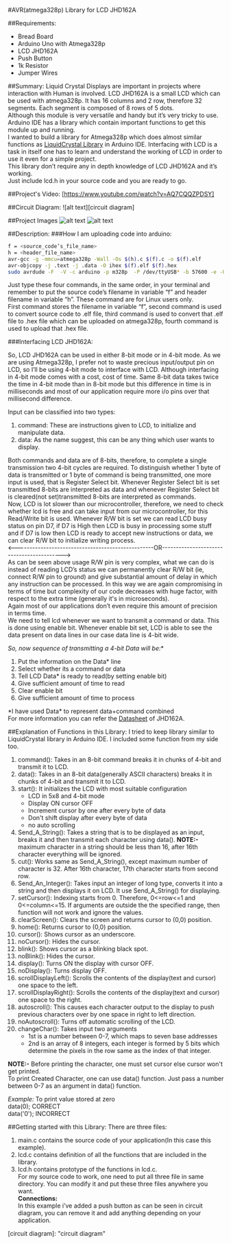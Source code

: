 #AVR(atmega328p) Library for LCD JHD162A

##Requirements:
* Bread Board
* Arduino Uno with Atmega328p
* LCD JHD162A
* Push Button
* 1k Resistor
* Jumper Wires


##Summary:
Liquid Crystal Displays are important in projects where interaction with Human is involved. LCD JHD162A is a small LCD which can be used with atmega328p. It has 16 columns and 2 row, therefore 32 segments. Each segment is composed of 8 rows of 5 dots.<br>
     Although this module is very versatile and handy but it’s very tricky to use. Arduino IDE has a library which contain important functions to get this module up and running.<br>
    I wanted to build a library for Atmega328p which does almost similar functions as [LiquidCrystal Library] in Arduino IDE. Interfacing with LCD is a task in itself one has to learn and understand the working of LCD in order to use it even for a simple project.<br>
    This library don’t require any in depth knowledge of LCD JHD162A and it’s working.<br>
Just include lcd.h in your source code and you are ready to go.<br>



##Project's Video:
[https://www.youtube.com/watch?v=AQ7CQQZPDSY]

##Circuit Diagram:
![alt text][circuit diagram]


##Project Images
![alt text][Image_1]
![alt text][Image_2]



##Description:
###How I am uploading code into arduino:

```sh
f = <source_code’s_file_name>
h = <header_file_name>
avr-gcc -g -mmcu=atmega328p -Wall -Os $(h).c $(f).c -o $(f).elf
avr-objcopy -j .text -j .data -O ihex $(f).elf $(f).hex
sudo avrdude -F  -V -c arduino -p m328p  -P /dev/ttyUSB* -b 57600 -e -U flash:w:$(f).hex
```
Just type these four commands, in the same order, in your terminal and remember to put the source code’s filename in variable “f” and header filename in variable “h”. These command are for Linux users only.<br>
First command stores the filename in variable “f”, second command is used to convert source code to .elf file, third command is used to convert that .elf file to .hex file which can be uploaded on atmega328p, fourth command is used to upload that .hex file.<br>

###Interfacing LCD JHD162A:

So, LCD JHD162A can be used in either 8-bit mode or in 4-bit mode. As we are using Atmega328p, I prefer not to waste precious input/output pin on LCD, so I’ll be using 4-bit mode to interface with LCD. Although interfacing in 4-bit mode comes with a cost, cost of time. Same 8-bit data takes twice the time in 4-bit mode than in 8-bit mode but this difference in time is in milliseconds and  most of our application require more i/o pins over that millisecond difference.<br>

Input can be classified into two types:<br>
1. command: These are instructions given to LCD, to initialize and manipulate data.<br>
2. data: As the name suggest, this can be any thing which user wants to display.<br>

Both commands and data are of 8-bits, therefore, to complete a single transmission two 4-bit cycles are required.
To distinguish whether 1 byte of data is transmitted or 1 byte of command is being transmitted, one more input is used, that is Register Select bit. Whenever Register Select bit is set transmitted 8-bits are interpreted as data and whenever Register Select bit is cleared(not set)transmitted 8-bits are interpreted as commands.<br>
Now, LCD is lot slower than our microcontroller, therefore, we need to check whether lcd is free and can take input from our microcontroller, for this Read/Write bit is used. Whenever R/W bit is set we can read LCD busy status on pin D7, if D7 is High then LCD is busy in processing some stuff and if D7 is low then LCD is ready to accept new instructions or data, we can clear R/W bit to initialize writing process.<br>
&lt;--------------------------------------------------OR------------------------------------------&gt; <br>
As can be seen above usage R/W pin is very complex, what we can do is instead of reading LCD’s status we can permanently clear R/W bit (ie, connect R/W pin to ground) and give substantial amount of delay in which any instruction can be processed. In this way we are again compromising in terms of time but complexity of our code decreases with huge factor, with respect to the extra time (generally it's in microseconds).<br>
Again most of our applications don’t even require this amount of precision in terms time.<br>
We need to tell lcd whenever we want to transmit a command or data. This is done using enable bit. Whenever enable bit set, LCD is able to see the data present on data lines in our case data line is 4-bit wide.<br>


**So, now sequence of transmitting a 4-bit Data* will be:**<br>
1. Put the information on the Data* line<br>
2. Select whether its a command or data<br>
3. Tell LCD Data* is ready to read(by setting enable bit)<br>
4. Give sufficient amount of time to read<br>
5. Clear enable bit<br>
6. Give sufficient amount of time to process<br>

\*I have used Data* to represent  data+command combined<br>
For more information you can refer the [Datasheet] of JHD162A.<br>




##Explanation of Functions in this Library:
I tried to keep library similar to LiquidCrystal library in Arduino IDE. I included some function from my side too.<br>

1. command(): Takes in an 8-bit command breaks it in chunks of 4-bit and transmit it to LCD.<br>
2. data(): Takes in an 8-bit data(generally ASCII characters) breaks it in chunks of 4-bit and transmit it to LCD.<br>
3. start(): It initializes the LCD with most suitable configuration
	* LCD in 5x8 and 4-bit mode
	* Display ON cursor OFF
	* Increment cursor by one after every byte of data
	* Don't shift display after every byte of data
	* no auto scrolling
4. Send_A_String(): Takes a string that is to be displayed as an input, breaks it and then transmit each character using data(). **NOTE:-** maximum character in a string should be less than 16, after 16th character everything will be ignored.<br>
5. cut(): Works same as Send_A_String(), except maximum number of character is 32. After 16th character, 17th character starts from second row.<br>
6. Send_An_Integer(): Takes input an integer of long type, converts it into a string and then displays it on LCD. It use Send_A_String() for displaying.<br>
7. setCursor(): Indexing starts from 0. Therefore, 0<=row<=1 and 0<=column<=15. If arguments are outside the the specified range, then function will not work and ignore the values.<br>
8. clearScreen(): Clears the screen and returns cursor to (0,0) position.<br>
9. home(): Returns cursor to (0,0) position.<br>
10. cursor(): Shows cursor as an underscore.<br>
11. noCursor(): Hides the cursor.<br>
12. blink(): Shows cursor as a blinking black spot.<br>
13. noBlink(): Hides the cursor.<br>
14. display(): Turns ON the display with cursor OFF.<br>
15. noDisplay(): Turns display OFF.<br>
16. scrollDisplayLeft(): Scrolls the contents of the display(text and cursor) one space to the left.<br>
17. scrollDisplayRight(): Scrolls the contents of the display(text and cursor) one space to the right.<br>
18. autoscroll(): This causes each character output to the display to push previous characters over by one space in right to left direction.<br>
19. noAutoscroll(): Turns off automatic scrolling of the LCD.<br>
20. changeChar(): Takes input two arguments
	* 1st is a number between 0-7, which maps to seven base addresses
	* 2nd is an array of 8 integers, each integer is formed by 5 bits which determine the pixels in the row same as the index of that integer.

**NOTE:-** Before printing the character, one must set cursor else cursor won't get printed.<br>
To print Created Character, one can use data() function. Just pass a number between 0-7 as an argument in data() function.<br>

*Example:* To print value stored at zero<br>
data(0);        CORRECT<br>
data('0');      INCORRECT<br>


##Getting started with this Library:
There are three files:<br>
1. main.c contains the source code of your application(In this case this example).<br>
2. lcd.c contains definition of all the functions that are included in the library.<br>
3. lcd.h contains prototype of the functions in lcd.c.<br>
For my source code to work, one need to put all three file in same directory. You can modify it and put these three files anywhere you want.<br>
**Connections:**<br>
In this example i’ve added a push button as can be seen in circuit diagram, you can remove it and add anything depending on your application.<br>





[LiquidCrystal Library]: http://www.arduino.cc/en/Reference/LiquidCrystal
[Datasheet]: http://www.itron.com.cn/PDF_file/JHD162A%20SERIES.pdf
[https://www.youtube.com/watch?v=AQ7CQQZPDSY]: https://www.youtube.com/watch?v=AQ7CQQZPDSY

[circuit diagram]: "circuit diagram"

[Image_1]: "Image_1"
[Image_2]: "Image_2"





